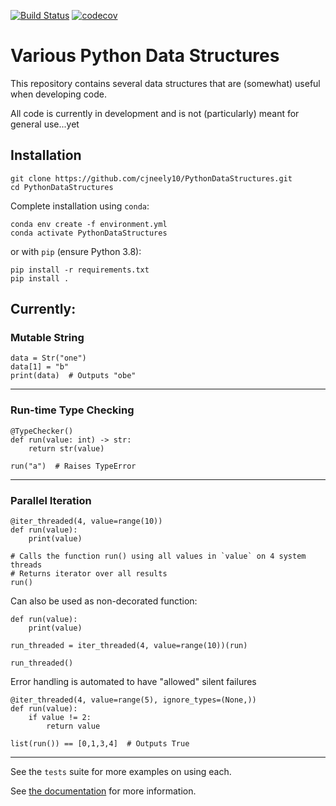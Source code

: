 [![Build Status](https://travis-ci.com/cjneely10/PythonDataStructures.svg?token=M4ut94Kepv6qucNU1mEy&branch=master)](https://travis-ci.com/cjneely10/PythonDataStructures)
[![codecov](https://codecov.io/gh/cjneely10/PythonDataStructures/branch/master/graph/badge.svg?token=VI556SPEZV)](https://codecov.io/gh/cjneely10/PythonDataStructures)

# Various Python Data Structures

This repository contains several data structures that are (somewhat) useful when developing code.

All code is currently in development and is not (particularly) meant for general use...yet

## Installation

```
git clone https://github.com/cjneely10/PythonDataStructures.git
cd PythonDataStructures
```

Complete installation using `conda`:

```
conda env create -f environment.yml
conda activate PythonDataStructures
```

or with `pip` (ensure Python 3.8):

```
pip install -r requirements.txt
pip install .
```

## Currently:

### Mutable String

```
data = Str("one")
data[1] = "b"
print(data)  # Outputs "obe"
```

---

### Run-time Type Checking

```
@TypeChecker()
def run(value: int) -> str:
    return str(value)

run("a")  # Raises TypeError

```

---

### Parallel Iteration

```
@iter_threaded(4, value=range(10))
def run(value):
    print(value)

# Calls the function run() using all values in `value` on 4 system threads
# Returns iterator over all results
run()

```

Can also be used as non-decorated function:

```
def run(value):
    print(value)

run_threaded = iter_threaded(4, value=range(10))(run)

run_threaded()

```

Error handling is automated to have "allowed" silent failures

```
@iter_threaded(4, value=range(5), ignore_types=(None,))
def run(value):
    if value != 2:
        return value

list(run()) == [0,1,3,4]  # Outputs True
```

---

See the `tests` suite for more examples on using each.

See [the documentation](https://github.com/cjneely10/PythonDataStructures/blob/master/docs/build/latex/pythondatastructures.pdf)
 for more information.
